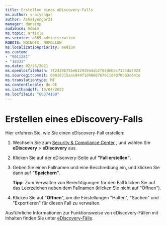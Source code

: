 ```yaml
---
title: Erstellen eines eDiscovery-Falls
ms.author: v-aiyengar
author: AshaIyengar21
manager: dansimp
audience: Admin
ms.topic: article
ms.service: o365-administration
ROBOTS: NOINDEX, NOFOLLOW
ms.localizationpriority: medium
ms.custom:
- "9011281"
- "18333"
ms.date: 02/26/2021
ms.openlocfilehash: 7f2429b75be632939a4ab2f84deb6c7134da7923
ms.sourcegitcommit: 00019315aac844f1d4068767611d4078bb3c641e
ms.translationtype: MT
ms.contentlocale: de-DE
ms.lasthandoff: 10/04/2022
ms.locfileid: "68374100"
---
```

# <a name="create-an-ediscovery-case"></a>Erstellen eines eDiscovery-Falls

Hier erfahren Sie, wie Sie einen eDiscovery-Fall erstellen:

1. Wechseln Sie zum [Security & Compliance Center](https://go.microsoft.com/fwlink/p/?linkid=2077143) , und wählen Sie **eDiscovery** > **eDiscovery** aus.
1. Klicken Sie auf der eDiscovery-Seite auf **"Fall erstellen"**.
1. Geben Sie einen Fallnamen und eine Beschreibung ein, und klicken Sie dann auf **"Speichern"**.
    
    **Tipp**: Zum Verwalten von Berechtigungen für den Fall klicken Sie auf das Leerzeichen neben dem Fallnamen (klicken Sie nicht auf "Öffnen").
1. Klicken Sie auf "**Öffnen**", um die Einstellungen "Halten", "Suchen" und "Exportieren" für diesen Fall zu verwalten.

Ausführliche Informationen zur Funktionsweise von eDiscovery-Fällen mit Inhalten finden Sie unter [eDiscovery-Fälle](https://go.microsoft.com/fwlink/?linkid=2101589).
